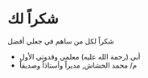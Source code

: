 # شكراً لك
شكراً لكل من ساهم في جعلي أفضل

* أبي (رحمة الله عليه) معلمي وقدوتي الأول
* م/ محمد الحشاش, مديراً وأستاذاً وصديقاً
